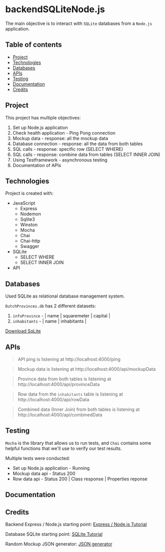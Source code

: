 # backendSQLiteNode.js
The main objective is to interact with `SQLite` databases from a `Node.js` application.

## Table of contents
* [Project](#Project)
* [Technologies](#technologies)
* [Databases](#Databases)
* [APIs](#APIs)
* [Testing](#Testing)
* [Documentation](#Documentation)
* [Credits](#Credits)

## Project
This project has multiple objectives:
1. Set up Node.js application
2. Check health application - Ping Pong connection
3. Mockup data - response: all the mockup data
4. Database connection - response: all the data from both tables
5. SQL calls - response: specific row (SELECT WHERE)
6. SQL calls - response: combine data from tables (SELECT INNER JOIN)
7. Using Testframework - asynchronous testing
8. Documentation of APIs

## Technologies
Project is created with:
* JavaScript
  * Express
  * Nodemon
  * Sqlite3
  * Winston
  * Mocha
  * Chai
  * Chai-http
  * Swagger
* SQLite
  * SELECT WHERE 
  * SELECT INNER JOIN
* API

## Databases
Used SQLite as relational database management system.

`DutchProvinces.db` has 2 different datasets:
1. `infoProvince` - | name | squaremeter | capital |
2. `inhabitants` -  | name | inhabitants |

[Download SqLite](https://www.sqlite.org/index.html)

## APIs
> API ping is listening at http://localhost:4000/ping

> Mockup data is listening at http://localhost:4000/api/mockupData 

> Province data from both tables is listening at http://localhost:4000/api/provinceData

> Row data from the `inhabitants` table is listening at http://localhost:4000/api/rowData

> Combined data (Inner Join) from both tables is listening at http://localhost:4000/api/combinedData

## Testing
`Mocha` is the library that allows us to run tests, and `Chai` contains some helpful functions that we'll use to verify our test results.

Multiple tests were conducted:
* Set up Node.js application - Running
* Mockup data api - Status 200
* Row data api - Status 200 | Class response | Properties reponse

## Documentation

## Credits
Backend Express / Node.js starting point:
[Express / Node.js Tutorial](https://expressjs.com/)

Database SQLite starting point:
[SQLite Tutorial](https://www.sqlitetutorial.net/)

Random Mockup JSON generator:
[JSON generator](https://www.json-generator.com/)

